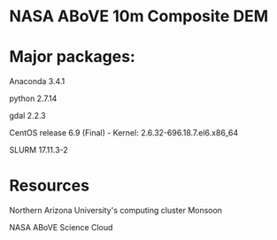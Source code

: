 # NASA ABoVE 10m Composite DEM

# Major packages:

Anaconda 3.4.1

python 2.7.14

gdal 2.2.3

CentOS release 6.9 (Final) - Kernel: 2.6.32-696.18.7.el6.x86_64

SLURM 17.11.3-2


# Resources

Northern Arizona University's computing cluster Monsoon

NASA ABoVE Science Cloud
